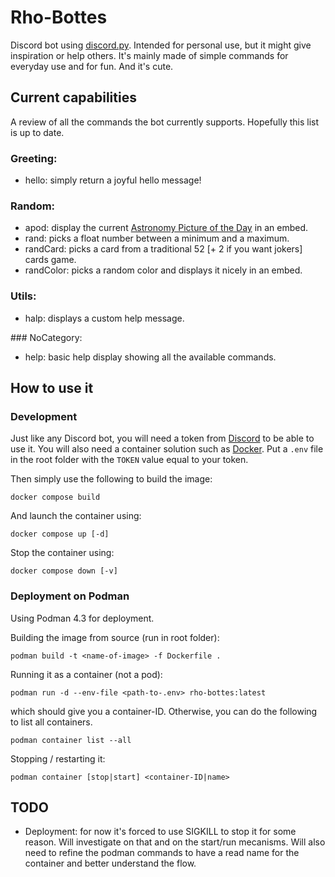 # Rho-Bottes
Discord bot using [discord.py](https://discordpy.readthedocs.io/en/stable/#). Intended for personal use, but it might give inspiration or help others.
It's mainly made of simple commands for everyday use and for fun. And it's cute.

## Current capabilities
A review of all the commands the bot currently supports. Hopefully this list is up to date.

### Greeting:
  - hello: simply return a joyful hello message!

### Random:
  - apod: display the current [Astronomy Picture of the Day](https://apod.nasa.gov/apod/archivepix.html) in an embed.
  - rand: picks a float number between a minimum and a maximum.
  - randCard: picks a card from a traditional 52 [+ 2 if you want jokers] cards game.
  - randColor: picks a random color and displays it nicely in an embed.

### Utils:
  - halp: displays a custom help message.

​### NoCategory:
  - help: basic help display showing all the available commands.

## How to use it

### Development

Just like any Discord bot, you will need a token from [Discord](https://discord.com/developers/) to be able to use it. You will also need a container solution such as [Docker](https://www.docker.com/).
Put a `.env` file in the root folder with the `TOKEN` value equal to your token.

Then simply use the following to build the image:

`docker compose build`

And launch the container using:

`docker compose up [-d]` 

Stop the container using:

`docker compose down [-v]`

### Deployment on Podman
Using Podman 4.3 for deployment. 

Building the image from source (run in root folder): 

`podman build -t <name-of-image> -f Dockerfile .`

Running it as a container (not a pod):

`podman run -d --env-file <path-to-.env> rho-bottes:latest`

which should give you a container-ID. Otherwise, you can do the following to list all containers.

`podman container list --all`

Stopping / restarting it:

`podman container [stop|start] <container-ID|name>`

## TODO

- Deployment: for now it's forced to use SIGKILL to stop it for some reason. Will investigate on that and on the start/run mecanisms. Will also need to refine the podman commands to have a read name for the container and better understand the flow. 


